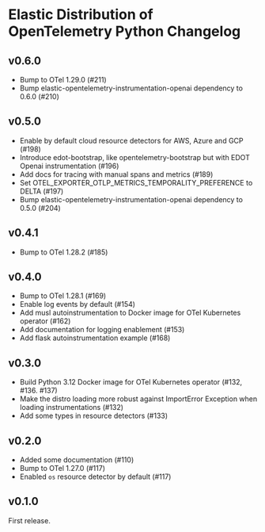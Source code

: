 # Elastic Distribution of OpenTelemetry Python Changelog

## v0.6.0

- Bump to OTel 1.29.0 (#211)
- Bump elastic-opentelemetry-instrumentation-openai dependency to 0.6.0 (#210)

## v0.5.0

- Enable by default cloud resource detectors for AWS, Azure and GCP (#198)
- Introduce edot-bootstrap, like opentelemetry-bootstrap but with EDOT Openai instrumentation (#196)
- Add docs for tracing with manual spans and metrics (#189)
- Set OTEL_EXPORTER_OTLP_METRICS_TEMPORALITY_PREFERENCE to DELTA (#197)
- Bump elastic-opentelemetry-instrumentation-openai dependency to 0.5.0 (#204)

## v0.4.1

- Bump to OTel 1.28.2 (#185)

## v0.4.0

- Bump to OTel 1.28.1 (#169)
- Enable log events by default (#154)
- Add musl autoinstrumentation to Docker image for OTel Kubernetes operator (#162)
- Add documentation for logging enablement (#153)
- Add flask autoinstrumentation example (#168)

## v0.3.0

- Build Python 3.12 Docker image for OTel Kubernetes operator (#132, #136. #137)
- Make the distro loading more robust against ImportError
  Exception when loading instrumentations (#132)
- Add some types in resource detectors (#133)

## v0.2.0

- Added some documentation (#110)
- Bump to OTel 1.27.0 (#117)
- Enabled `os` resource detector by default (#117)

## v0.1.0

First release.
